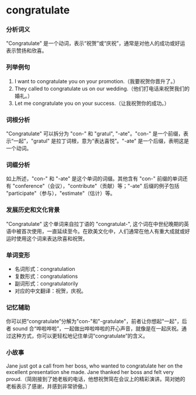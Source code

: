 # congratulate

### 分析词义

  

"Congratulate" 是一个动词，表示“祝贺”或“庆祝”，通常是对他人的成功或好运表示赞扬和欣喜。

  

### 列举例句

  

1.  I want to congratulate you on your promotion.（我要祝贺你晋升了。）
2.  They called to congratulate us on our wedding.（他们打电话来祝贺我们的婚礼。）
3.  Let me congratulate you on your success.（让我祝贺你的成功。）

  

### 词根分析

  

"Congratulate" 可以拆分为 "con-" 和 "gratul", "-ate"。"con-" 是一个前缀，表示“一起”，"gratul" 是拉丁词根，意为“表达喜悦”。"-ate" 是一个后缀，表明这是一个动词。

  

### 词缀分析

  

如上所述，"con-" 和 "-ate" 是这个单词的词缀。其他含有 "con-" 前缀的单词还有 "conference"（会议），"contribute"（贡献）等；"-ate" 后缀的例子包括 "participate"（参与），"estimate"（估计）等。

  

### 发展历史和文化背景

  

"Congratulate" 这个单词来自拉丁语的 "congratulat-", 这个词在中世纪晚期的英语中被首次使用，一直延续至今。在欧美文化中，人们通常在他人有重大成就或好运时使用这个词来表达欣喜和祝贺。

  

### 单词变形

  

*   名词形式：congratulation
*   复数形式：congratulations
*   副词形式：congratulatorily
*   对应的中文翻译：祝贺，庆祝。

  

### 记忆辅助

  

你可以把“congratulate”分解为"con-"和"-gratulate"，前者让你想起"一起"，后者 sound 合“哗啦哗啦”，一起做出哗啦哗啦的开心声音，就像是在一起庆祝。通过这种方式，你可以更轻松地记住单词“congratulate”的含义。

  

### 小故事

  

Jane just got a call from her boss, who wanted to congratulate her on the excellent presentation she made. Jane thanked her boss and felt very proud.（简刚接到了她老板的电话，他想祝贺简在会议上的精彩演讲。简对她的老板表示了感谢，并感到非常骄傲。）
